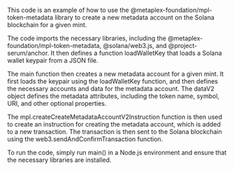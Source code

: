This code is an example of how to use the @metaplex-foundation/mpl-token-metadata library to create a new metadata account on the Solana blockchain for a given mint.

The code imports the necessary libraries, including the @metaplex-foundation/mpl-token-metadata, @solana/web3.js, and @project-serum/anchor. It then defines a function loadWalletKey that loads a Solana wallet keypair from a JSON file.

The main function then creates a new metadata account for a given mint. It first loads the keypair using the loadWalletKey function, and then defines the necessary accounts and data for the metadata account. The dataV2 object defines the metadata attributes, including the token name, symbol, URI, and other optional properties.

The mpl.createCreateMetadataAccountV2Instruction function is then used to create an instruction for creating the metadata account, which is added to a new transaction. The transaction is then sent to the Solana blockchain using the web3.sendAndConfirmTransaction function.

To run the code, simply run main() in a Node.js environment and ensure that the necessary libraries are installed.
